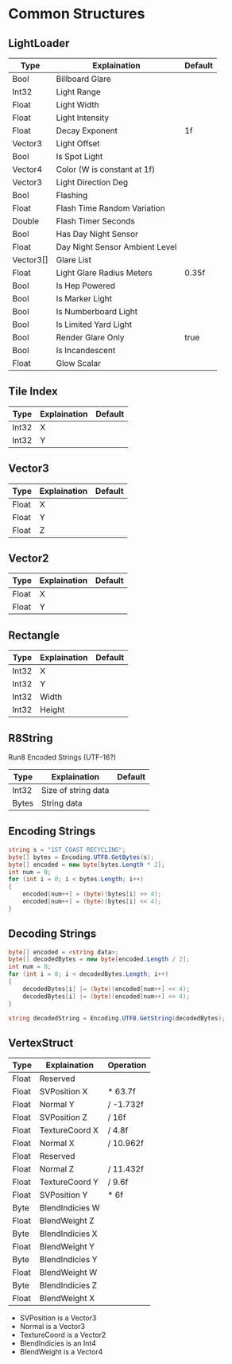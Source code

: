 # Common Structures

## LightLoader

| Type           | Explaination                   | Default |
| -------------- | ------------------------------ | ------- |
| Bool           | Billboard Glare                |         |
| Int32          | Light Range                    |         |
| Float          | Light Width                    |         |
| Float          | Light Intensity                |         |
| Float          | Decay Exponent                 | 1f      |
| Vector3        | Light Offset                   |         |
| Bool           | Is Spot Light                  |         |
| Vector4        | Color (W is constant at 1f)    |         |
| Vector3        | Light Direction Deg            |         |
| Bool           | Flashing                       |         |
| Float          | Flash Time Random Variation    |         |
| Double         | Flash Timer Seconds            |         |
| Bool           | Has Day Night Sensor           |         |
| Float          | Day Night Sensor Ambient Level |         |
| Vector3[]      | Glare List                     |         |
| Float          | Light Glare Radius Meters      | 0.35f   |
| Bool           | Is Hep Powered                 |         |
| Bool           | Is Marker Light                |         |
| Bool           | Is Numberboard Light           |         |
| Bool           | Is Limited Yard Light          |         |
| Bool           | Render Glare Only              | true    |
| Bool           | Is Incandescent                |         |
| Float          | Glow Scalar                    |         |

## Tile Index

| Type  | Explaination | Default |
| ----- | ------------ | ------- |
| Int32 | X            |         |
| Int32 | Y            |         |

## Vector3

| Type  | Explaination | Default |
| ----- | ------------ | ------- |
| Float | X            |         |
| Float | Y            |         |
| Float | Z            |         |

## Vector2

| Type  | Explaination | Default |
| ----- | ------------ | ------- |
| Float | X            |         |
| Float | Y            |         |

## Rectangle

| Type  | Explaination | Default |
| ----- | ------------ | ------- |
| Int32 | X            |         |
| Int32 | Y            |         |
| Int32 | Width        |         |
| Int32 | Height       |         |

## R8String
Run8 Encoded Strings (UTF-16?)

| Type  | Explaination        | Default |
| ----- | ------------------- | ------- |
| Int32 | Size of string data |         |
| Bytes | String data         |         |

## Encoding Strings

```c#
string s = "1ST COAST RECYCLING";
byte[] bytes = Encoding.UTF8.GetBytes(s);
byte[] encoded = new byte[bytes.Length * 2];
int num = 0;
for (int i = 0; i < bytes.Length; i++)
{
	encoded[num++] = (byte)(bytes[i] >> 4);
	encoded[num++] = (byte)(bytes[i] << 4);
}
```

## Decoding Strings

```c#
byte[] encoded = <string data>;
byte[] decodedBytes = new byte[encoded.Length / 2];
int num = 0;
for (int i = 0; i < decodedBytes.Length; i++)
{
	decodedBytes[i] |= (byte)(encoded[num++] << 4);
	decodedBytes[i] |= (byte)(encoded[num++] >> 4);
}

string decodedString = Encoding.UTF8.GetString(decodedBytes);
```


## VertexStruct

| Type  | Explaination    | Operation |
| ----- | --------------- | --------- |
| Float | Reserved        |           |
| Float | SVPosition X    | \* 63.7f  |
| Float | Normal Y        | / -1.732f |
| Float | SVPosition Z    | / 16f     |
| Float | TextureCoord X  | / 4.8f    |
| Float | Normal X        | / 10.962f |
| Float | Reserved        |           |
| Float | Normal Z        | / 11.432f |
| Float | TextureCoord Y  | / 9.6f    |
| Float | SVPosition Y    | \* 6f     |
| Byte | BlendIndicies W  |           |
| Float | BlendWeight Z   |           |
| Byte | BlendIndicies X  |           |
| Float | BlendWeight Y   |           |
| Byte | BlendIndicies Y  |           |
| Float | BlendWeight W   |           |
| Byte | BlendIndicies Z  |           |
| Float | BlendWeight X   |           |

- SVPosition is a Vector3
- Normal is a Vector3
- TextureCoord is a Vector2
- BlendIndicies is an Int4
- BlendWeight is a Vector4 
